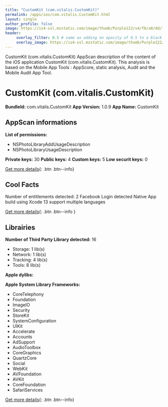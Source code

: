 ```yaml
---
title: "CustomKit (com.vitalis.CustomKit)"
permalink: /apps/ios/com.vitalis.CustomKit.html
layout: single
author_profile: false
image: https://is4-ssl.mzstatic.com/image/thumb/Purple122/v4/f8/a0/dd/f8a0dd59-fcdc-cba8-931f-328d46cb4f91/AppIcon-0-1x_U007emarketing-0-7-0-85-220.png/512x512bb.jpg
header: 
     overlay_filter: 0.5 # same as adding an opacity of 0.5 to a black background
     overlay_image: https://is4-ssl.mzstatic.com/image/thumb/Purple122/v4/f8/a0/dd/f8a0dd59-fcdc-cba8-931f-328d46cb4f91/AppIcon-0-1x_U007emarketing-0-7-0-85-220.png/512x512bb.jpg
---
```

CustomKit (com.vitalis.CustomKit) AppScan description of the content of the iOS application CustomKit (com.vitalis.CustomKit). This analysis is based on the Mobile App Tools : AppScore, static analysis, Audit and the Mobile Audit App Tool.

# CustomKit (com.vitalis.CustomKit)

**BundleId:** com.vitalis.CustomKit
**App Version:** 1.0.9
**App Name:** CustomKit


## AppScan informations 

**List of permissions:** 
- NSPhotoLibraryAddUsageDescription
- NSPhotoLibraryUsageDescription
  
  
**Private keys:** 30
**Public keys:** 4
**Custom keys:** 5
**Low securit keys:** 0
  
[Get more details](/pricing.html){: .btn .btn--info}

## Cool Facts

Number of entitlements detected: 2
Facebook Login detected
Native App
build using Xcode 13
support multiple languages
  
[Get more details](/pricing.html){: .btn .btn--info }

## Librairies 
**Number of Third Party Library detected:** 16
- Storage: 1 lib(s)
- Network: 1 lib(s)
- Tracking: 4 lib(s)
- Tools: 8 lib(s)


**Apple dylibs:**


**Apple System Library Frameworks:**
- CoreTelephony
- Foundation
- ImageIO
- Security
- StoreKit
- SystemConfiguration
- UIKit
- Accelerate
- Accounts
- AdSupport
- AudioToolbox
- CoreGraphics
- QuartzCore
- Social
- WebKit
- AVFoundation
- AVKit
- CoreFoundation
- SafariServices


  
[Get more details](/pricing.html){: .btn .btn--info}

